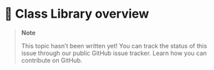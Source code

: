 # 🔧 Class Library overview

> **Note**
> 
> This topic hasn’t been written yet! You can track the status of this issue through our public GitHub issue tracker. Learn how you can contribute on GitHub.
